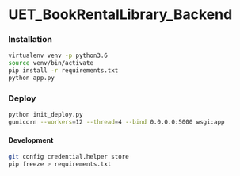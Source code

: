 # UET_BookRentalLibrary_Backend

### Installation

```bash
virtualenv venv -p python3.6
source venv/bin/activate
pip install -r requirements.txt
python app.py
```

### Deploy
```bash
python init_deploy.py
gunicorn --workers=12 --thread=4 --bind 0.0.0.0:5000 wsgi:app
```

#### Development

```bash
git config credential.helper store
pip freeze > requirements.txt

